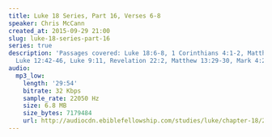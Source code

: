 ```yaml
---
title: Luke 18 Series, Part 16, Verses 6-8
speaker: Chris McCann
created_at: 2015-09-29 21:00
slug: luke-18-series-part-16
series: true
description: 'Passages covered: Luke 18:6-8, 1 Corinthians 4:1-2, Matthew 24:44-46,
  Luke 12:42-46, Luke 9:11, Revelation 22:2, Matthew 13:29-30, Mark 4:28-29.'
audio:
  mp3_low:
    length: '29:54'
    bitrate: 32 Kbps
    sample_rate: 22050 Hz
    size: 6.8 MB
    size_bytes: 7179484
    url: http://audiocdn.ebiblefellowship.com/studies/luke/chapter-18/2015.09.29_McCann_-_Luke_18_Series_Part_16.mp3
---
```

